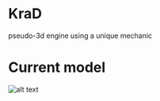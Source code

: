 # KraD
pseudo-3d engine using a unique mechanic

# Current model
![alt text](https://media.discordapp.net/attachments/331718482485837825/932308183043702954/ezgif-5-1f7dd22eb2.gif)

